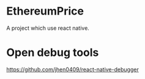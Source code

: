 # EthereumPrice
A project which use react native.

# Open debug tools
https://github.com/jhen0409/react-native-debugger
